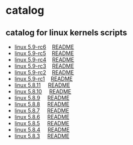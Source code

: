 # catalog
 
## catalog for linux kernels scripts
- [linux 5.9-rc6](https://github.com/HexaOneOfficial/ubuntumainline/tree/master/catalog/5.9-rc6)&nbsp;&nbsp;&nbsp;&nbsp;[README](https://github.com/HexaOneOfficial/ubuntumainline/blob/master/catalog/5.9-rc6/README.md)
- [linux 5.9-rc5](https://github.com/HexaOneOfficial/ubuntumainline/tree/master/catalog/5.9-rc5)&nbsp;&nbsp;&nbsp;&nbsp;[README](https://github.com/HexaOneOfficial/ubuntumainline/blob/master/catalog/5.9-rc5/README.md)
- [linux 5.9-rc4](https://github.com/HexaOneOfficial/ubuntumainline/tree/master/catalog/5.9-rc4)&nbsp;&nbsp;&nbsp;&nbsp;[README](https://github.com/HexaOneOfficial/ubuntumainline/blob/master/catalog/5.9-rc4/README.md)
- [linux 5.9-rc3](https://github.com/HexaOneOfficial/ubuntumainline/tree/master/catalog/5.9-rc3)&nbsp;&nbsp;&nbsp;&nbsp;[README](https://github.com/HexaOneOfficial/ubuntumainline/blob/master/catalog/5.9-rc3/README.md)
- [linux 5.9-rc2](https://github.com/HexaOneOfficial/ubuntumainline/tree/master/catalog/5.9-rc2)&nbsp;&nbsp;&nbsp;&nbsp;[README](https://github.com/HexaOneOfficial/ubuntumainline/blob/master/catalog/5.9-rc2/README.md)
- [linux 5.9-rc1](https://github.com/HexaOneOfficial/ubuntumainline/tree/master/catalog/5.9-rc1)&nbsp;&nbsp;&nbsp;&nbsp;[README](https://github.com/HexaOneOfficial/ubuntumainline/blob/master/catalog/5.9-rc1/README.md)
- [linux 5.8.11](https://github.com/HexaOneOfficial/ubuntumainline/tree/master/catalog/5.8.11)&nbsp;&nbsp;&nbsp;&nbsp;&nbsp;[README](https://github.com/HexaOneOfficial/ubuntumainline/blob/master/catalog/5.8.11/README.md)
- [linux 5.8.10](https://github.com/HexaOneOfficial/ubuntumainline/tree/master/catalog/5.8.10)&nbsp;&nbsp;&nbsp;&nbsp;&nbsp;[README](https://github.com/HexaOneOfficial/ubuntumainline/blob/master/catalog/5.8.10/README.md)
- [linux 5.8.9](https://github.com/HexaOneOfficial/ubuntumainline/tree/master/catalog/5.8.9)&nbsp;&nbsp;&nbsp;&nbsp;&nbsp;[README](https://github.com/HexaOneOfficial/ubuntumainline/blob/master/catalog/5.8.9/README.md)
- [linux 5.8.8](https://github.com/HexaOneOfficial/ubuntumainline/tree/master/catalog/5.8.8)&nbsp;&nbsp;&nbsp;&nbsp;&nbsp;[README](https://github.com/HexaOneOfficial/ubuntumainline/blob/master/catalog/5.8.8/README.md)
- [linux 5.8.7](https://github.com/HexaOneOfficial/ubuntumainline/tree/master/catalog/5.8.7)&nbsp;&nbsp;&nbsp;&nbsp;&nbsp;[README](https://github.com/HexaOneOfficial/ubuntumainline/blob/master/catalog/5.8.7/README.md)
- [linux 5.8.6](https://github.com/HexaOneOfficial/ubuntumainline/tree/master/catalog/5.8.6)&nbsp;&nbsp;&nbsp;&nbsp;&nbsp;[README](https://github.com/HexaOneOfficial/ubuntumainline/blob/master/catalog/5.8.6/README.md)
- [linux 5.8.5](https://github.com/HexaOneOfficial/ubuntumainline/tree/master/catalog/5.8.5)&nbsp;&nbsp;&nbsp;&nbsp;&nbsp;[README](https://github.com/HexaOneOfficial/ubuntumainline/blob/master/catalog/5.8.5/README.md)
- [linux 5.8.4](https://github.com/HexaOneOfficial/ubuntumainline/tree/master/catalog/5.8.4)&nbsp;&nbsp;&nbsp;&nbsp;&nbsp;[README](https://github.com/HexaOneOfficial/ubuntumainline/blob/master/catalog/5.8.4/README.md)
- [linux 5.8.3](https://github.com/HexaOneOfficial/ubuntumainline/tree/master/catalog/5.8.3)&nbsp;&nbsp;&nbsp;&nbsp;&nbsp;[README](https://github.com/HexaOneOfficial/ubuntumainline/blob/master/catalog/5.8.3/README.md)
